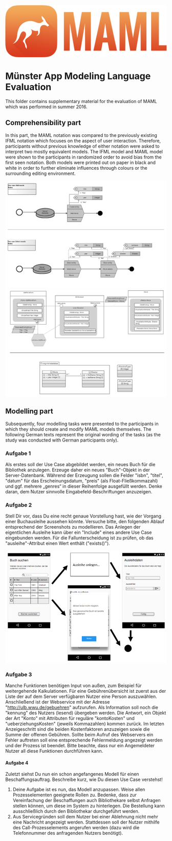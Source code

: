 <img src="../logo/MAML_logo.png" width="550px">

# Münster App Modeling Language Evaluation

This folder contains supplementary material for the evaluation of MAML which was performed in summer 2016.

## Comprehensibility part

In this part, the MAML notation was compared to the previously existing IFML notation which focuses on the aspect of user interaction.
Therefore, participants without previous knowledge of either notation were asked to interpret two mostly equivalent models. The IFML model and MAML model were shown to the participants in randomized order to avoid bias from the first seen notation. Both models were printed out on paper in black and white in order to further eliminate influences through colours or the surrounding editing environment.

<img src="ComprehensionPartMAML.png">

<img src="ComprehensionPartIFML.png">

## Modelling part

Subsequently, four modelling tasks were presented to the participants in which they should create and modify MAML models themselves. The following German texts represent the original wording of the tasks (as the study was conducted with German participants only).

### Aufgabe 1
Als erstes soll der Use Case abgebildet werden, ein neues Buch für die Bibliothek anzulegen. Erzeuge daher ein neues "Buch"-Objekt in der Server-Datenbank. Während der Erzeugung sollen die Felder "isbn", "titel", "datum" für das Erscheinungsdatum, "preis" (als Float-Fließkommazahl) und ggf. mehrere „genres“ in dieser Reihenfolge ausgefüllt werden. Denke daran, dem Nutzer sinnvolle Eingabefeld-Beschriftungen anzuzeigen.

### Aufgabe 2
Stell Dir vor, dass Du eine recht genaue Vorstellung hast, wie der Vorgang einer Buchausleihe aussehen könnte. Versuche bitte, den folgenden Ablauf entsprechend der Screenshots zu modellieren. Das Anlegen der eigentlichen Ausleihe kann über ein "Include" eines andere Use Case eingebunden werden. Für die Fallunterscheidung ist zu prüfen, ob das "ausleihe"-Attribut einen Wert enthält ("exists()").

<img src="task2.png">

### Aufgabe 3
Manche Funktionen benötigen Input von außen, zum Beispiel für weitergehende Kalkulationen. Für eine Gebührenübersicht ist zuerst aus der Liste der auf dem Server verfügbaren Nutzer eine Person auszuwählen. Anschließend ist der Webservice mit der Adresse "http://ulb.wwu.de/gebuehren" aufzurufen. Als Information soll noch die "kennung" des Nutzers (lesend) übergeben werden. Die Antwort, ein Objekt der Art "Konto" mit Attributen für reguläre "kontoKosten" und "ueberziehungsKosten" (jeweils Kommazahlen) kommen zurück. Im letzten Anzeigeschritt sind die beiden Kostenfaktoren anzuzeigen sowie die Summe der offenen Gebühren.
Sollte beim Aufruf des Webservers ein Fehler auftreten soll eine entsprechende Fehlermeldung angezeigt werden und der Prozess ist beendet. Bitte beachte, dass nur ein Angemeldeter Nutzer all diese Funktionen durchführen kann.

#### Aufgabe 4
Zuletzt siehst Du nun ein schon angefangenes Modell für einen Beschaffungsauftrag. Beschreibe kurz, wie Du diesen Use Case verstehst!
1.	Deine Aufgabe ist es nun, das Modell anzupassen. Weise allen Prozesselementen geeignete Rollen zu. Bedenke, dass zur Vereinfachung der Beschaffungen auch Bibliothekare selbst Anfragen stellen können, um diese im System zu hinterlegen. Die Bestellung kann ausschließlich durch den Bibliothekar durchgeführt werden.
2.	Aus Servicegründen soll dem Nutzer bei einer Ablehnung nicht mehr eine Nachricht angezeigt werden. Stattdessen soll der Nutzer mithilfe des Call-Prozesselements angerufen werden (dazu wird die Telefonnummer des anfragenden Nutzers benötigt).
